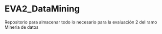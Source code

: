 # EVA2_DataMining
Repositorio para almacenar todo lo necesario para la evaluación 2 del ramo Mineria de datos
